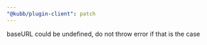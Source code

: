 ```yaml
---
"@kubb/plugin-client": patch
---
```


baseURL could be undefined, do not throw error if that is the case
